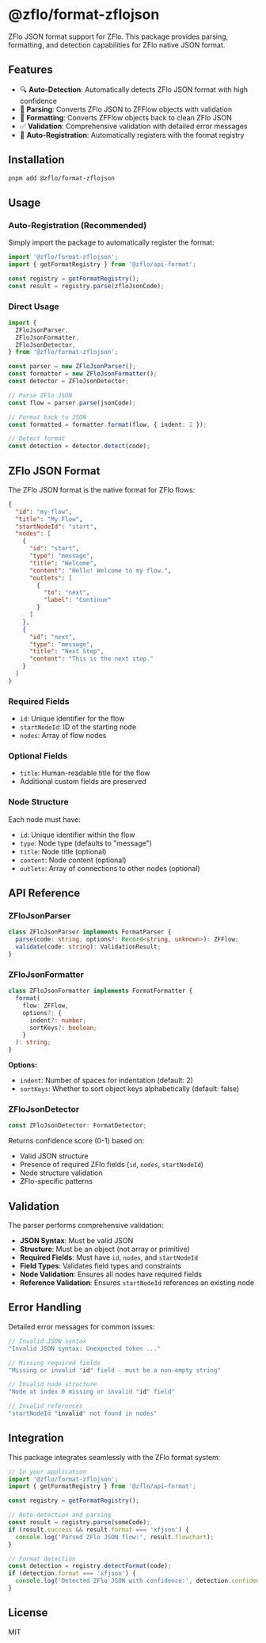 # @zflo/format-zflojson

ZFlo JSON format support for ZFlo. This package provides parsing, formatting, and detection capabilities for ZFlo native JSON format.

## Features

- 🔍 **Auto-Detection**: Automatically detects ZFlo JSON format with high confidence
- 📝 **Parsing**: Converts ZFlo JSON to ZFFlow objects with validation
- 🎨 **Formatting**: Converts ZFFlow objects back to clean ZFlo JSON
- ✅ **Validation**: Comprehensive validation with detailed error messages
- 🔧 **Auto-Registration**: Automatically registers with the format registry

## Installation

```bash
pnpm add @zflo/format-zflojson
```

## Usage

### Auto-Registration (Recommended)

Simply import the package to automatically register the format:

```typescript
import '@zflo/format-zflojson';
import { getFormatRegistry } from '@zflo/api-format';

const registry = getFormatRegistry();
const result = registry.parse(zfloJsonCode);
```

### Direct Usage

```typescript
import {
  ZFloJsonParser,
  ZFloJsonFormatter,
  ZFloJsonDetector,
} from '@zflo/format-zflojson';

const parser = new ZFloJsonParser();
const formatter = new ZFloJsonFormatter();
const detector = ZFloJsonDetector;

// Parse ZFlo JSON
const flow = parser.parse(jsonCode);

// Format back to JSON
const formatted = formatter.format(flow, { indent: 2 });

// Detect format
const detection = detector.detect(code);
```

## ZFlo JSON Format

The ZFlo JSON format is the native format for ZFlo flows:

```json
{
  "id": "my-flow",
  "title": "My Flow",
  "startNodeId": "start",
  "nodes": [
    {
      "id": "start",
      "type": "message",
      "title": "Welcome",
      "content": "Hello! Welcome to my flow.",
      "outlets": [
        {
          "to": "next",
          "label": "Continue"
        }
      ]
    },
    {
      "id": "next",
      "type": "message",
      "title": "Next Step",
      "content": "This is the next step."
    }
  ]
}
```

### Required Fields

- `id`: Unique identifier for the flow
- `startNodeId`: ID of the starting node
- `nodes`: Array of flow nodes

### Optional Fields

- `title`: Human-readable title for the flow
- Additional custom fields are preserved

### Node Structure

Each node must have:

- `id`: Unique identifier within the flow
- `type`: Node type (defaults to "message")
- `title`: Node title (optional)
- `content`: Node content (optional)
- `outlets`: Array of connections to other nodes (optional)

## API Reference

### ZFloJsonParser

```typescript
class ZFloJsonParser implements FormatParser {
  parse(code: string, options?: Record<string, unknown>): ZFFlow;
  validate(code: string): ValidationResult;
}
```

### ZFloJsonFormatter

```typescript
class ZFloJsonFormatter implements FormatFormatter {
  format(
    flow: ZFFlow,
    options?: {
      indent?: number;
      sortKeys?: boolean;
    }
  ): string;
}
```

**Options:**

- `indent`: Number of spaces for indentation (default: 2)
- `sortKeys`: Whether to sort object keys alphabetically (default: false)

### ZFloJsonDetector

```typescript
const ZFloJsonDetector: FormatDetector;
```

Returns confidence score (0-1) based on:

- Valid JSON structure
- Presence of required ZFlo fields (`id`, `nodes`, `startNodeId`)
- Node structure validation
- ZFlo-specific patterns

## Validation

The parser performs comprehensive validation:

- **JSON Syntax**: Must be valid JSON
- **Structure**: Must be an object (not array or primitive)
- **Required Fields**: Must have `id`, `nodes`, and `startNodeId`
- **Field Types**: Validates field types and constraints
- **Node Validation**: Ensures all nodes have required fields
- **Reference Validation**: Ensures `startNodeId` references an existing node

## Error Handling

Detailed error messages for common issues:

```typescript
// Invalid JSON syntax
"Invalid JSON syntax: Unexpected token ..."

// Missing required fields
"Missing or invalid "id" field - must be a non-empty string"

// Invalid node structure
"Node at index 0 missing or invalid "id" field"

// Invalid references
"startNodeId "invalid" not found in nodes"
```

## Integration

This package integrates seamlessly with the ZFlo format system:

```typescript
// In your application
import '@zflo/format-zflojson';
import { getFormatRegistry } from '@zflo/api-format';

const registry = getFormatRegistry();

// Auto-detection and parsing
const result = registry.parse(someCode);
if (result.success && result.format === 'xfjson') {
  console.log('Parsed ZFlo JSON flow:', result.flowchart);
}

// Format detection
const detection = registry.detectFormat(code);
if (detection.format === 'xfjson') {
  console.log('Detected ZFlo JSON with confidence:', detection.confidence);
}
```

## License

MIT
